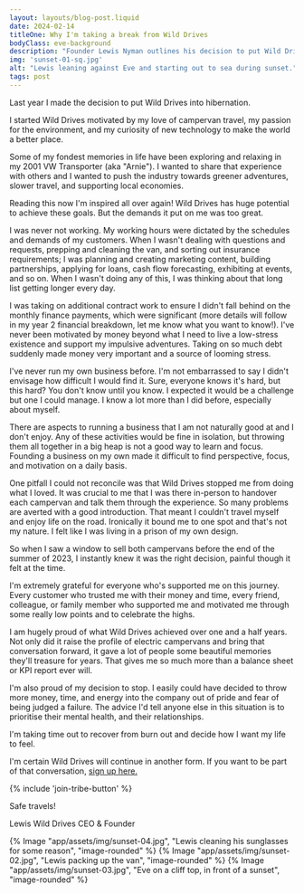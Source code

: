 ```yaml
---
layout: layouts/blog-post.liquid
date: 2024-02-14
titleOne: Why I'm taking a break from Wild Drives
bodyClass: eve-background
description: "Founder Lewis Nyman outlines his decision to put Wild Drives into hibernation"
img: 'sunset-01-sq.jpg'
alt: "Lewis leaning against Eve and starting out to sea during sunset."
tags: post
---
```



<div class="grid-container align-items-stretch margin-spacing-a">
<div class="grid-container__item-span-4">

Last year I made the decision to put Wild Drives into hibernation.

I started Wild Drives motivated by my love of campervan travel, my passion for the environment, and my curiosity of new technology to make the world a better place.

Some of my fondest memories in life have been exploring and relaxing in my 2001 VW Transporter (aka "Arnie"). I wanted to share that experience with others and I wanted to push the industry towards greener adventures, slower travel, and supporting local economies.

Reading this now I'm inspired all over again! Wild Drives has huge potential to achieve these goals. But the demands it put on me was too great.

I was never not working. My working hours were dictated by the schedules and demands of my customers. When I wasn't dealing with questions and requests, prepping and cleaning the van, and sorting out insurance requirements; I was planning and creating marketing content, building partnerships, applying for loans, cash flow forecasting, exhibiting at events, and so on. When I wasn't doing any of this, I was thinking about that long list getting longer every day.

I was taking on additional contract work to ensure I didn't fall behind on the monthly finance payments, which were significant (more details will follow in my year 2 financial breakdown, let me know what you want to know!). I've never been motivated by money beyond what I need to live a low-stress existence and support my impulsive adventures. Taking on so much debt suddenly made money very important and a source of looming stress.

I've never run my own business before. I'm not embarrassed to say I didn't envisage how difficult I would find it. Sure, everyone knows it's hard, but this hard? You don't know until you know. I expected it would be a challenge but one I could manage. I know a lot more than I did before, especially about myself.

There are aspects to running a business that I am not naturally good at and I don't enjoy. Any of these activities would be fine in isolation, but throwing them all together in a big heap is not a good way to learn and focus. Founding a business on my own made it difficult to find perspective, focus, and motivation on a daily basis.

One pitfall I could not reconcile was that Wild Drives stopped me from doing what I loved. It was crucial to me that I was there in-person to handover each campervan and talk them through the experience. So many problems are averted with a good introduction. That meant I couldn't travel myself and enjoy life on the road. Ironically it bound me to one spot and that's not my nature. I felt like I was living in a prison of my own design.

So when I saw a window to sell both campervans before the end of the summer of 2023, I instantly knew it was the right decision, painful though it felt at the time.

I'm extremely grateful for everyone who's supported me on this journey. Every customer who trusted me with their money and time, every friend, colleague, or family member who supported me and motivated me through some really low points and to celebrate the highs.

I am hugely proud of what Wild Drives achieved over one and a half years. Not only did it raise the profile of electric campervans and bring that conversation forward, it gave a lot of people some beautiful memories they'll treasure for years. That gives me so much more than a balance sheet or KPI report ever will.

I'm also proud of my decision to stop. I easily could have decided to throw more money, time, and energy into the company out of pride and fear of being judged a failure. The advice I'd tell anyone else in this situation is to prioritise their mental health, and their relationships.

I'm taking time out to recover from burn out and decide how I want my life to feel.

I'm certain Wild Drives will continue in another form. If you want to be part of that conversation, <a href="/join-wild-drives-tribe">sign up here.</a>

{% include 'join-tribe-button' %}

Safe travels!

Lewis
Wild Drives CEO & Founder 
</div>
<div class="grid-container__item-span-4 flex-container-vertical">
{% Image "app/assets/img/sunset-04.jpg", "Lewis cleaning his sunglasses for some reason", "image-rounded" %}
{% Image "app/assets/img/sunset-02.jpg", "Lewis packing up the van", "image-rounded" %}
{% Image "app/assets/img/sunset-03.jpg", "Eve on a cliff top, in front of a sunset", "image-rounded" %}
</div>
</div>

